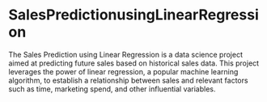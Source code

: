 # SalesPredictionusingLinearRegression
 The Sales Prediction using Linear Regression is a data science project aimed at predicting future sales based on historical sales data. This project leverages the power of linear regression, a popular machine learning algorithm, to establish a relationship between sales and relevant factors such as time, marketing spend, and other influential variables.

